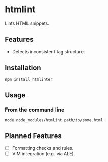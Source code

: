 # htmlint
Lints HTML snippets.

## Features
- Detects inconsistent tag structure.

## Installation

```shell
npm install htmlinter
```

## Usage

### From the command line
```shell
node node_modules/htmlint path/to/some.html
```

## Planned Features
- [ ] Formatting checks and rules.
- [ ] VIM integration (e.g. via ALE).
